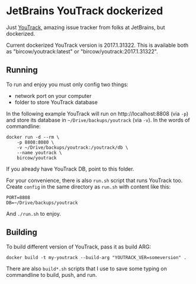 # JetBrains YouTrack dockerized

Just [YouTrack](https://www.jetbrains.com/youtrack/), amazing issue tracker from folks at JetBrains, but dockerized.

Current dockerized YouTrack version is 2017.1.31322. This is available both as "bircow/youtrack:latest" or "bircow/youtrack:2017.1.31322".

## Running

To run and enjoy you must only config two things:

* network port on your computer
* folder to store YouTrack database

In the following example YouTrack will run on http://localhost:8808 (via `-p`) and store its database in `~/Drive/backups/youtrack` (via `-v`). In the words of commandline:

    docker run -d --rm \
        -p 8808:8080 \
        -v ~/Drive/backups/youtrack:/youtrack/db \
        --name youtrack \
        bircow/youtrack

If you already have YouTrack DB, point to this folder.

For your convenience, there is also `run.sh` script that runs YouTrack too. Create `config` in the same directory as `run.sh` with content like this:

    PORT=8808
    DB=~/Drive/backups/youtrack

And `./run.sh` to enjoy.

## Building

To build different version of YouTrack, pass it as build ARG:
 
    docker build -t my-youtrack --build-arg "YOUTRACK_VER=someversion" .

There are also `build*.sh` scripts that I use to save some typing on commandline to build, push, and run. 